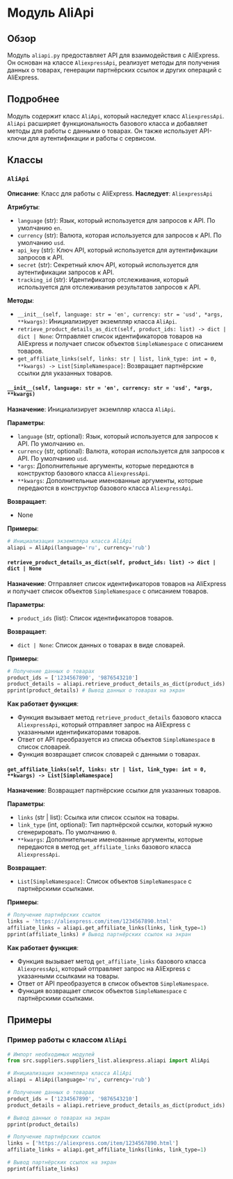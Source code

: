 # Модуль AliApi

## Обзор

Модуль `aliapi.py` предоставляет API для взаимодействия с AliExpress. 
Он основан на классе `AliexpressApi`, реализует методы для получения данных о товарах, 
генерации партнёрских ссылок и других операций с AliExpress.

## Подробнее

Модуль содержит класс `AliApi`, который наследует класс `AliexpressApi`. 
`AliApi` расширяет функциональность базового класса и добавляет методы для работы с данными о товарах. 
Он также использует API-ключи для аутентификации и работы с сервисом. 

## Классы

### `AliApi`

**Описание**: Класс для работы с AliExpress. 
**Наследует**: `AliexpressApi`

**Атрибуты**: 
- `language` (str): Язык, который используется для запросов к API. По умолчанию `en`.
- `currency` (str): Валюта, которая используется для запросов к API. По умолчанию `usd`.
- `api_key` (str): Ключ API, который используется для аутентификации запросов к API.
- `secret` (str): Секретный ключ API, который используется для аутентификации запросов к API.
- `tracking_id` (str): Идентификатор отслеживания, который используется для отслеживания результатов запросов к API.

**Методы**:

- `__init__(self, language: str = 'en', currency: str = 'usd', *args, **kwargs)`: Инициализирует экземпляр класса `AliApi`.
- `retrieve_product_details_as_dict(self, product_ids: list) -> dict | dict | None`: Отправляет список идентификаторов товаров на AliExpress и получает список объектов `SimpleNamespace` с описанием товаров.
- `get_affiliate_links(self, links: str | list, link_type: int = 0, **kwargs) -> List[SimpleNamespace]`: Возвращает партнёрские ссылки для указанных товаров.

#### `__init__(self, language: str = 'en', currency: str = 'usd', *args, **kwargs)`

**Назначение**: Инициализирует экземпляр класса `AliApi`.

**Параметры**:
- `language` (str, optional): Язык, который используется для запросов к API. По умолчанию `en`.
- `currency` (str, optional): Валюта, которая используется для запросов к API. По умолчанию `usd`.
- `*args`: Дополнительные аргументы, которые передаются в конструктор базового класса `AliexpressApi`.
- `**kwargs`: Дополнительные именованные аргументы, которые передаются в конструктор базового класса `AliexpressApi`.

**Возвращает**:
- None

**Примеры**:

```python
# Инициализация экземпляра класса AliApi
aliapi = AliApi(language='ru', currency='rub')
```

#### `retrieve_product_details_as_dict(self, product_ids: list) -> dict | dict | None`

**Назначение**: Отправляет список идентификаторов товаров на AliExpress и получает список объектов `SimpleNamespace` с описанием товаров.

**Параметры**:
- `product_ids` (list): Список идентификаторов товаров.

**Возвращает**:
- `dict | None`: Список данных о товарах в виде словарей.

**Примеры**:

```python
# Получение данных о товарах
product_ids = ['1234567890', '9876543210']
product_details = aliapi.retrieve_product_details_as_dict(product_ids)
pprint(product_details) # Вывод данных о товарах на экран
```

**Как работает функция**:
- Функция вызывает метод `retrieve_product_details` базового класса `AliexpressApi`, который отправляет запрос на AliExpress с указанными идентификаторами товаров.
- Ответ от API преобразуется из списка объектов `SimpleNamespace` в список словарей.
- Функция возвращает список словарей с данными о товарах.

#### `get_affiliate_links(self, links: str | list, link_type: int = 0, **kwargs) -> List[SimpleNamespace]`

**Назначение**: Возвращает партнёрские ссылки для указанных товаров.

**Параметры**:
- `links` (str | list): Ссылка или список ссылок на товары.
- `link_type` (int, optional): Тип партнёрской ссылки, который нужно сгенерировать. По умолчанию `0`.
- `**kwargs`: Дополнительные именованные аргументы, которые передаются в метод `get_affiliate_links` базового класса `AliexpressApi`.

**Возвращает**:
- `List[SimpleNamespace]`: Список объектов `SimpleNamespace` с партнёрскими ссылками.

**Примеры**:

```python
# Получение партнёрских ссылок
links = 'https://aliexpress.com/item/1234567890.html'
affiliate_links = aliapi.get_affiliate_links(links, link_type=1)
pprint(affiliate_links) # Вывод партнёрских ссылок на экран
```

**Как работает функция**:
- Функция вызывает метод `get_affiliate_links` базового класса `AliexpressApi`, который отправляет запрос на AliExpress с указанными ссылками на товары.
- Ответ от API преобразуется в список объектов `SimpleNamespace`.
- Функция возвращает список объектов `SimpleNamespace` с партнёрскими ссылками.

## Примеры

### Пример работы с классом `AliApi`

```python
# Импорт необходимых модулей
from src.suppliers.suppliers_list.aliexpress.aliapi import AliApi

# Инициализация экземпляра класса AliApi
aliapi = AliApi(language='ru', currency='rub')

# Получение данных о товарах
product_ids = ['1234567890', '9876543210']
product_details = aliapi.retrieve_product_details_as_dict(product_ids)

# Вывод данных о товарах на экран
pprint(product_details)

# Получение партнёрских ссылок
links = ['https://aliexpress.com/item/1234567890.html']
affiliate_links = aliapi.get_affiliate_links(links, link_type=1)

# Вывод партнёрских ссылок на экран
pprint(affiliate_links)
```